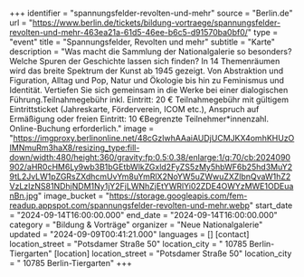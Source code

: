 +++
identifier = "spannungsfelder-revolten-und-mehr"
source = "Berlin.de"
url = "https://www.berlin.de/tickets/bildung-vortraege/spannungsfelder-revolten-und-mehr-463ea21a-61d5-46ee-b6c5-d91570ba0bf0/"
type = "event"
title = "Spannungsfelder, Revolten und mehr"
subtitle = "Karte"
description = "Was macht die Sammlung der Nationalgalerie so besonders? Welche Spuren der Geschichte lassen sich finden? In 14 Themenräumen wird das breite Spektrum der Kunst ab 1945 gezeigt. Von Abstraktion und Figuration, Alltag und Pop, Natur und Ökologie bis hin zu Feminismus und Identität. Vertiefen Sie sich gemeinsam in die Werke bei einer dialogischen Führung.Teilnahmegebühr inkl. Eintritt: 20 € Teilnahmegebühr mit gültigem Eintrittsticket (Jahreskarte, Förderverein, ICOM etc.), Anspruch auf Ermäßigung oder freien Eintritt: 10 €Begrenzte Teilnehmer*innenzahl. Online-Buchung erforderlich."
image = "https://imgproxy.berlinonline.net/48cGzlwhAAaiAUDjUCMJKX4omhKHUzOIMNmuRm3haX8/resizing_type:fill-down/width:480/height:360/gravity:fp:0.5:0.38/enlarge:1/q:70/cb:2024090902/aHR0cHM6Ly9wb3B1bGEtbWlkZGxld2FyZS5zMy5hbWF6b25hd3MuY29tL2JvLW1pZGRsZXdhcmUvYm8uYmRlX2NoYW5uZWwuZXZlbnQvaW1hZ2VzLzIzNS81NDhjNDM1Ny1jY2FjLWNhZjEtYWRlYi02ZDE4OWYzMWE1ODEuanBn.jpg"
image_bucket = "https://storage.googleapis.com/fem-readup.appspot.com/spannungsfelder-revolten-und-mehr.webp"
start_date = "2024-09-14T16:00:00.000"
end_date = "2024-09-14T16:00:00.000"
category = "Bildung & Vorträge"
organizer = "Neue Nationalgalerie"
updated = "2024-09-09T00:41:21.000"
languages = []
[contact]
location_street = "Potsdamer Straße 50"
location_city = " 10785 Berlin-Tiergarten"
[location]
location_street = "Potsdamer Straße 50"
location_city = " 10785 Berlin-Tiergarten"
+++